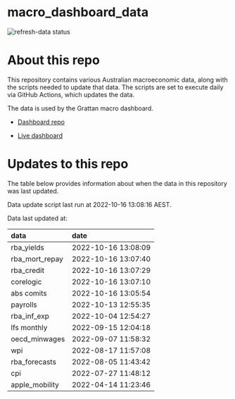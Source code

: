 
<!-- README.md is generated from README.Rmd. Please edit that file -->

# macro\_dashboard\_data

<!-- badges: start -->

![refresh-data
status](https://github.com/grattan/macro_dashboard_data/workflows/refresh-data/badge.svg)

<!-- badges: end -->

# About this repo

This repository contains various Australian macroeconomic data, along
with the scripts needed to update that data. The scripts are set to
execute daily via GitHub Actions, which updates the data.

The data is used by the Grattan macro dashboard.

  - [Dashboard repo](https://github.com/grattan/macrodashboard)

  - [Live dashboard](https://mattcowgill.shinyapps.io/macrodashboard/)

# Updates to this repo

The table below provides information about when the data in this
repository was last updated.

Data update script last run at 2022-10-16 13:08:16 AEST.

Data last updated at:

| data             | date                |
| :--------------- | :------------------ |
| rba\_yields      | 2022-10-16 13:08:09 |
| rba\_mort\_repay | 2022-10-16 13:07:40 |
| rba\_credit      | 2022-10-16 13:07:29 |
| corelogic        | 2022-10-16 13:07:10 |
| abs comits       | 2022-10-16 13:05:54 |
| payrolls         | 2022-10-13 12:55:35 |
| rba\_inf\_exp    | 2022-10-04 12:54:27 |
| lfs monthly      | 2022-09-15 12:04:18 |
| oecd\_minwages   | 2022-09-07 11:58:32 |
| wpi              | 2022-08-17 11:57:08 |
| rba\_forecasts   | 2022-08-05 11:43:42 |
| cpi              | 2022-07-27 11:48:12 |
| apple\_mobility  | 2022-04-14 11:23:46 |
